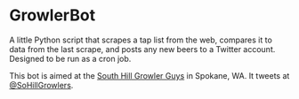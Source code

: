 GrowlerBot
==========

A little Python script that scrapes a tap list from the web, compares it to data from the last scrape, and posts any new beers to a Twitter account. Designed to be run as a cron job.

This bot is aimed at the [South Hill Growler Guys](http://www.thegrowlerguys.com/whats-on-tap/washington-spokane-south-hill/') in Spokane, WA. It tweets at [@SoHillGrowlers](https://twitter.com/SoHillGrowlers).
